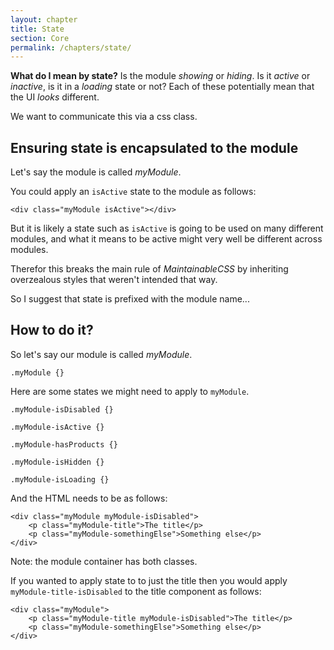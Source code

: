 ```yaml
---
layout: chapter
title: State
section: Core
permalink: /chapters/state/
---
```


**What do I mean by state?** Is the module *showing* or *hiding*. Is it *active* or *inactive*, is it in a *loading* state or not? Each of these potentially mean that the UI *looks* different.

We want to communicate this via a css class.

## Ensuring state is encapsulated to the module

Let's say the module is called *myModule*.

You could apply an `isActive` state to the module as follows:

	<div class="myModule isActive"></div>

But it is likely a state such as `isActive` is going to be used on many different modules, and what it means to be active might very well be different across modules.

Therefor this breaks the main rule of *MaintainableCSS* by inheriting overzealous styles that weren't intended that way.

So I suggest that state is prefixed with the module name...

## How to do it?

So let's say our module is called *myModule*.

	.myModule {}

Here are some states we might need to apply to `myModule`.

	.myModule-isDisabled {}

	.myModule-isActive {}

	.myModule-hasProducts {}

	.myModule-isHidden {}

	.myModule-isLoading {}

And the HTML needs to be as follows:

	<div class="myModule myModule-isDisabled">
		<p class="myModule-title">The title</p>
		<p class="myModule-somethingElse">Something else</p>
	</div>

Note: the module container has both classes.

If you wanted to apply state to to just the title then you would apply `myModule-title-isDisabled` to the title component as follows:

	<div class="myModule">
		<p class="myModule-title myModule-isDisabled">The title</p>
		<p class="myModule-somethingElse">Something else</p>
	</div>